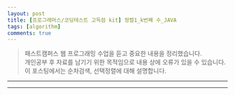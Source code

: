 ```yaml
---
layout: post
title: [프로그래머스/코딩테스트 고득점 kit] 정렬1_k번째 수_JAVA
tags: [algorithm]
comments: true
---
```


> 패스트캠퍼스 웹 프로그래밍 수업을 듣고 중요한 내용을 정리했습니다.     
개인공부 후 자료를 남기기 위한 목적임으로 내용 상에 오류가 있을 수 있습니다.      
> 이 포스팅에서는 순차검색, 선택정렬에 대해 설명합니다.
---

<hr>
